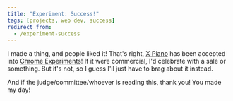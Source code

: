 ```yaml
---
title: "Experiment: Success!"
tags: [projects, web dev, success]
redirect_from:
  - /experiment-success
---
```


I made a thing, and people liked it!  That's right, [X Piano](http://jessetg.github.io/X-Piano/) has been accepted into [Chrome Experiments](https://www.chromeexperiments.com/experiment/x-piano)!  If it were commercial, I'd celebrate with a sale or something.  But it's not, so I guess I'll just have to brag about it instead.

And if the judge/committee/whoever is reading this, thank you!  You made my day!